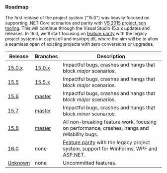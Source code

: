 ### Roadmap

The first release of the project system ("15.0") was heavily focused on supporting .NET Core scenarios and parity with [VS 2015 project.json tooling](https://github.com/dotnet/roslyn-project-system/issues?utf8=%E2%9C%93&q=label%3AParity-XProj%20). This will continue through the Visual Studio 15.x.x updates and releases. In 16.0, we'll start focusing on [feature parity](https://github.com/dotnet/roslyn-project-system/labels/Parity-VSLangProj) with the legacy project systems in csproj.dll and msvbprj.dll, where the aim will be to allow a seamless open of existing projects with zero conversions or upgrades.

|Release|Branches|Description|
|-------|--------|--------|
|[15.0.x](https://github.com/dotnet/roslyn-project-system/milestone/4)|[15.0.x](https://github.com/dotnet/roslyn-project-system/tree/dev15.0.x)|Impactful bugs, crashes and hangs that block _major_ scenarios.
|[15.5](https://github.com/dotnet/project-system/milestone/16)|[15.5.x](https://github.com/dotnet/project-system/tree/dev15.5.x)|Impactful bugs, crashes and hangs that block _major_ scenarios.
|[15.6](https://github.com/dotnet/project-system/milestone/19)|[master](https://github.com/dotnet/roslyn-project-system/tree/master)|Impactful bugs, crashes and hangs that block _major_ scenarios.
|[15.7](https://github.com/dotnet/project-system/milestone/20)|[master](https://github.com/dotnet/roslyn-project-system/tree/master)|Impactful bugs, crashes and hangs that block _minor_ scenarios.
|[15.8](https://github.com/dotnet/project-system/milestone/20)|[master](https://github.com/dotnet/roslyn-project-system/tree/master)|All non-breaking feature work, focusing on performance, crashes, hangs and reliability bugs.
|[16.0](https://github.com/dotnet/roslyn-project-system/milestone/12)|none|[Feature parity](https://github.com/dotnet/project-system/issues?q=is%3Aopen+is%3Aissue+label%3AParity-VSLangProj) with the legacy project system, support for WinForms, WPF and ASP.NET.
|[Unknown](https://github.com/dotnet/roslyn-project-system/milestone/5)|none|Uncommitted features.
